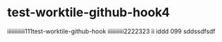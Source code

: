 # test-worktile-github-hook4
iiiiiiiiiiii111test-worktile-github-hook
iiiiiiiiiii2222323
ii
iddd
099
sddssdfsdf
